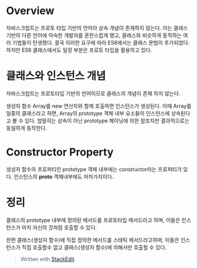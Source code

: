 # Overview

자바스크립트는 프로토 타입 기반의 언어라 상속 개념이 존재하지 않는다. 이는 클래스 기반의 다른 언어에 익숙한 개발자를 혼란스럽게 했고, 클래스와 비슷하게 동작하는 여러 기법들이 탄생했다. 
결국 이러한 요구에 따라 ES6에서는 클래스 문법이 추가되었다. 하지만 ES6 클래스에서도 일정 부분은 프로토 타입을 활용하고 있다.


# 클래스와 인스턴스 개념

자바스크립트는 프로토타입 기반의 언어이므로 클래스의  개념이 존재 하지 않는다. 

생성자 함수 Array를 new 연산자와 함께 호출하면 인스턴스가 생성된다. 이때 Array를 일종의 클래스라고 하면, Array의 prototype 객체 내부 요소들이 인스턴스에 상속된다고 볼 수 있다. 엄밀히는 상속이 아닌 prototype 체이닝에 의한 참조지만 결과적으로는 동일하게 동작한다. 

# Constructor Property

생성자 함수의 프로퍼티인 prototype 객체 내부에는 constructor라는 프로퍼티가 있다. 인스턴스의 __proto__ 객체내부에도 마차가지이다. 


# 정리 

클래스의 prototype 내부에 정의된 메서드를 프로토타입 메서드라고 하며, 이들은 인스턴스가 마치 자신의 것처럼 호출할 수 있다. 

한편 클래스(생성자 함수)에 직접 정의한 메서드를 스태틱 메서드라고하며, 이들은 인스턴스가 직접 호출할수 없고 클래스(생성자 함수)에 의해서만 호출할 수 있다. 



> Written with [StackEdit](https://stackedit.io/).
<!--stackedit_data:
eyJoaXN0b3J5IjpbLTY1MTIyNjI2MywtMTc1MDgwNjgzOSwxOD
QwOTc5MTUyXX0=
-->
